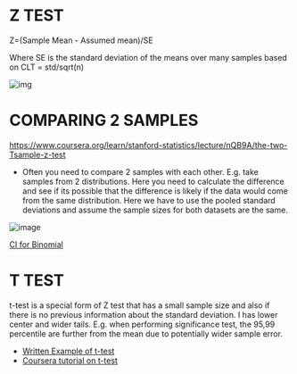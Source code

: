# Z TEST

Z=(Sample Mean - Assumed mean)/SE

Where SE is the standard deviation of the means over many samples based on CLT = std/sqrt(n)


![img](https://www.six-sigma-material.com/images/xMeanComparisonTable.jpg.pagespeed.ic.ANRLAM5qed.jpg)


# COMPARING 2 SAMPLES 

https://www.coursera.org/learn/stanford-statistics/lecture/nQB9A/the-two-Tsample-z-test

+ Often you need to compare 2 samples with each other. E.g. take samples from 2 distributions. Here you need to calculate the difference and see if its possible that the difference is likely if the data would come from the same distribution. Here we have to use the pooled standard deviations and assume the sample sizes for both datasets are the same. 

![image](https://user-images.githubusercontent.com/21141607/171132178-d7912a9f-e8bf-4a44-aeec-558c281fdabf.png)

[CI for Binomial](https://sigmazone.com/binomial-confidence-intervals/)

# T TEST 

 t-test is a special form of Z test that has a small sample size and also if there is no previous information about the standard deviation. I has lower center and wider tails. E.g. when performing significance test, the 95,99 percentile are further from the mean due to potentially wider sample error. 
 
 + [Written Example of t-test](https://www.scribbr.com/statistics/t-distribution/)
 + [Coursera tutorial on t-test](https://www.coursera.org/learn/stanford-statistics/lecture/jYVrt/the-t-test)
